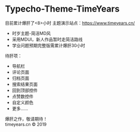 # Typecho-Theme-TimeYears  
目前累计爆肝了<8>小时
主题演示站点：https://www.timeyears.cn/

- 时岁主题-简洁MD风  
- 采用MDUI，新人作品暂时走简洁路线
- 学业问题预期完整版需累计爆肝30小时

待肝项：  
- 导航栏
- 评论页面
- 归档页面
- 搜索结果页面
- 回到顶部控件
- 点赞数控件
- 自定义颜色
- 更多……

爆肝之作，敬请期待！  
timeyears.cn &copy; 2019
